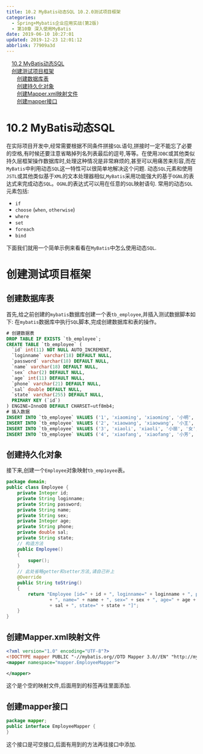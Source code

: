 ```yaml
---
title: 10.2 MyBatis动态SQL 10.2.0测试项目框架
categories: 
  - Spring+Mybatis企业应用实战(第2版)
  - 第10章 深入使用MyBatis
date: 2019-06-10 10:27:01
updated: 2019-12-23 12:01:12
abbrlink: 77909a3d
---
```

<div id='my_toc'><a href="/JavaReadingNotes/77909a3d/#10-2-MyBatis动态SQL" class="header_1">10.2 MyBatis动态SQL</a>&nbsp;<br><a href="/JavaReadingNotes/77909a3d/#创建测试项目框架" class="header_1">创建测试项目框架</a>&nbsp;<br><a href="/JavaReadingNotes/77909a3d/#创建数据库表" class="header_2">创建数据库表</a>&nbsp;<br><a href="/JavaReadingNotes/77909a3d/#创建持久化对象" class="header_2">创建持久化对象</a>&nbsp;<br><a href="/JavaReadingNotes/77909a3d/#创建Mapper-xml映射文件" class="header_2">创建Mapper.xml映射文件</a>&nbsp;<br><a href="/JavaReadingNotes/77909a3d/#创建mapper接口" class="header_2">创建mapper接口</a>&nbsp;<br></div>
<style>.header_1{margin-left: 1em;}.header_2{margin-left: 2em;}.header_3{margin-left: 3em;}.header_4{margin-left: 4em;}.header_5{margin-left: 5em;}.header_6{margin-left: 6em;}</style>
<!--more-->
<script>if (navigator.platform.search('arm')==-1){document.getElementById('my_toc').style.display = 'none';}var e,p = document.getElementsByTagName('p');while (p.length>0) {e = p[0];e.parentElement.removeChild(e);}</script>

<!--end-->
# 10.2 MyBatis动态SQL #
在实际项目开发中,经常需要根据不同条件拼接`SQL`语句,拼接时一定不能忘了必要的空格,有时候还要注意省略掉列名列表最后的逗号,等等。在使用`JDBC`或其他类似持久层框架操作数据库时,处理这种情况是非常麻烦的,甚至可以用痛苦来形容,而在`MyBatis`中利用动态`SQL`这一特性可以很简单地解决这个问题.
动态`SQL`元素和使用`JSTL`或其他类似基于`XML`的文本处理器相似,`MyBatis`采用功能强大的基于`OGNL`的表达式来完成动态`SQL`。`OGNL`的表达式可以用在任意的`SQL`映射语句.
常用的动态`SQL`元素包括:
- `if`
- `choose` (`when`, `otherwise`)
- `where`
- `set`
- `foreach`
- `bind`

下面我们就用一个简单示例来看看在`MyBatis`中怎么使用动态`SQL`.
# 创建测试项目框架 #
## 创建数据库表 ##
首先,给之前创建的`mybatis`数据库创建一个表`tb_employee`,并插入测试数据脚本如下:
在`mybatis`数据库中执行`SQL`脚本,完成创建数据库和表的操作。
```sql
# 创建数据表
DROP TABLE IF EXISTS `tb_employee`;
CREATE TABLE `tb_employee` (
  `id` int(11) NOT NULL AUTO_INCREMENT,
  `loginname` varchar(18) DEFAULT NULL,
  `password` varchar(18) DEFAULT NULL,
  `name` varchar(18) DEFAULT NULL,
  `sex` char(2) DEFAULT NULL,
  `age` int(11) DEFAULT NULL,
  `phone` varchar(21) DEFAULT NULL,
  `sal` double DEFAULT NULL,
  `state` varchar(255) DEFAULT NULL,
  PRIMARY KEY (`id`)
) ENGINE=InnoDB DEFAULT CHARSET=utf8mb4;
# 插入数据
INSERT INTO `tb_employee` VALUES ('1', 'xiaoming', 'xiaoming', '小明', '男', '19', '123456789123', '9800', 'active');
INSERT INTO `tb_employee` VALUES ('2', 'xiaowang', 'xiaowang', '小王', '男', '21', '123456789123', '6800', 'active');
INSERT INTO `tb_employee` VALUES ('3', 'xiaoli', 'xiaoli', '小丽', '女', '23', '123456789123', '7800', 'active');
INSERT INTO `tb_employee` VALUES ('4', 'xiaofang', 'xiaofang', '小芳', '女', '22', '123456789123', '8800', 'active');
```
## 创建持久化对象 ##
接下来,创建一个`Employee`对象映射`tb_emp1oyee`表。
```java
package domain;
public class Employee {
    private Integer id;
    private String loginname;
    private String password;
    private String name;
    private String sex;
    private Integer age;
    private String phone;
    private double sal;
    private String state;
    // 构造方法
    public Employee()
    {
        super();
    }
    // 此处省略getter和setter方法,请自己补上
    @Override
    public String toString()
    {
        return "Employee [id=" + id + ", loginname=" + loginname + ", password=" + password
                + ", name=" + name + ", sex=" + sex + ", age=" + age + ", phone=" + phone + ", sal="
                + sal + ", state=" + state + "]";
    }
}
```
## 创建Mapper.xml映射文件 ##
```xml
<?xml version="1.0" encoding="UTF-8"?>
<!DOCTYPE mapper PUBLIC "-//mybatis.org//DTD Mapper 3.0//EN" "http://mybatis.org/dtd/mybatis-3-mapper.dtd" >
<mapper namespace="mapper.EmployeeMapper">

</mapper>
```
这个是个空的映射文件,后面用到的标签再往里面添加.
## 创建mapper接口 ##
```java
package mapper;
public interface EmployeeMapper {
}
```
这个接口是可空接口,后面有用到的方法再往接口中添加.

